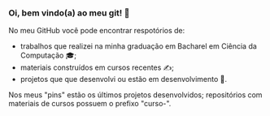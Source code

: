 ### Oi, bem vindo(a) ao meu git! 👋

No meu GitHub você pode encontrar respotórios de:
* trabalhos que realizei na minha graduação em Bacharel em Ciência da Computação :mortar_board:;
* materiais construídos em cursos recentes :writing_hand:;
* projetos que que desenvolvi ou estão em desenvolvimento :star2:.

Nos meus "pins" estão os últimos projetos desenvolvidos; repositórios com materiais de cursos possuem o prefixo "curso-". 

<!--
**andreepdias/andreepdias** is a ✨ _special_ ✨ repository because its `README.md` (this file) appears on your GitHub profile.

Here are some ideas to get you started:

- 🔭 I’m currently working on ...
- 🌱 I’m currently learning ...
- 👯 I’m looking to collaborate on ...
- 🤔 I’m looking for help with ...
- 💬 Ask me about ...
- 📫 How to reach me: ...
- 😄 Pronouns: ...
- ⚡ Fun fact: ...
-->
